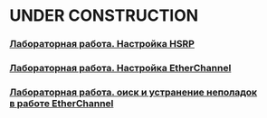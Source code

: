 # UNDER CONSTRUCTION

### [Лабораторная работа. Настройка HSRP](lab_04.1)

### [Лабораторная работа. Настройка EtherChannel](lab_04.2)

### [Лабораторная работа. оиск и устранение неполадок в работе EtherChannel](lab_04.3)





